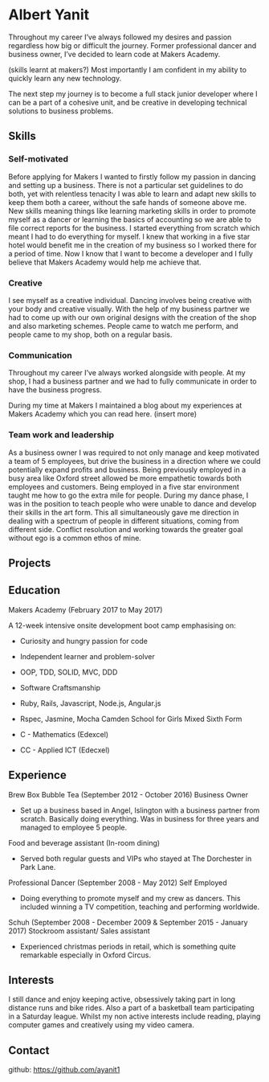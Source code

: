 # Albert Yanit

Throughout my career I’ve always followed my desires and passion regardless how big or difficult the journey. Former professional dancer and business owner, I’ve decided to learn code at Makers Academy.

(skills learnt at makers?) Most importantly I am confident in my ability to quickly learn any new technology.

The next step my journey is to become a full stack junior developer where I can be a part of a cohesive unit, and be creative in developing technical solutions to business problems.

## Skills

### Self-motivated

Before applying for Makers I wanted to firstly follow my passion in dancing and setting up a business. There is not a particular set guidelines to do both, yet with relentless tenacity I was able to learn and adapt new skills to keep them both a career, without the safe hands of someone above me. New skills meaning things like learning marketing skills in order to promote myself as a dancer or learning the basics of accounting so we are able to file correct reports for the business. I started everything from scratch which meant I had to do everything for myself.  I knew that working in a five star hotel would benefit me in the creation of my business so I worked there for a period of time. Now I know that I want to become a developer and I fully believe that Makers Academy would help me achieve that.

### Creative

I see myself as a creative individual. Dancing involves being creative with your body and creative visually. With the help of my business partner we had to come up with our own original designs with the creation of the shop and also marketing schemes. People came to watch me perform, and people came to my shop, both on a regular basis.

### Communication

Throughout my career I’ve always worked alongside with people. At my shop, I had a business partner and we had to fully communicate in order to have the business progress.

During my time at Makers  I maintained a blog about my experiences at Makers Academy which you can read here. (insert more)

### Team work and leadership

As a business owner I was required to not only manage and keep motivated a team of 5 employees, but drive the business in a direction where we could potentially expand profits and business. Being previously employed in a busy area like Oxford street allowed be more empathetic towards both employees and customers. Being employed in a five star environment taught me how to go the extra mile for people. During my dance phase, I was in the position to teach people who were unable to dance and develop their skills in the art form. This all simultaneously gave me direction in dealing with a spectrum of people in different situations, coming from different side. Conflict resolution and working towards the greater goal without ego is a common ethos of mine.

## Projects





## Education

Makers Academy (February 2017 to May 2017)

A 12-week intensive onsite development boot camp emphasising on:
* Curiosity and hungry passion for code
* Independent learner and problem-solver
* OOP, TDD, SOLID, MVC, DDD
* Software Craftsmanship
* Ruby, Rails, Javascript, Node.js, Angular.js
* Rspec, Jasmine, Mocha
Camden School for Girls Mixed Sixth Form

* C - Mathematics (Edexcel)
* CC - Applied ICT (Edecxel)

## Experience

Brew Box Bubble Tea (September 2012 -  October 2016) Business Owner

- Set up a business based in Angel, Islington with a business partner from scratch. Basically doing everything. Was in business for three years and managed to employee 5 people.

Food and beverage assistant (In-room dining)

- Served both regular guests and VIPs who stayed at The Dorchester in Park Lane.

Professional Dancer (September 2008 - May 2012) Self Employed  

- Doing everything to promote myself and my crew as dancers. This included winning a TV competition, teaching and performing worldwide.

Schuh (September 2008 - December 2009 & September 2015 - January 2017) Stockroom assistant/ Sales assistant

- Experienced christmas periods in retail, which is something quite remarkable especially in Oxford Circus.

## Interests

I still dance and enjoy keeping active, obsessively taking part in long distance runs and bike rides. Also a part of a basketball team participating in a Saturday league. Whilst my non active interests include reading, playing computer games and creatively using my video camera.


## Contact

github: https://github.com/ayanit1
